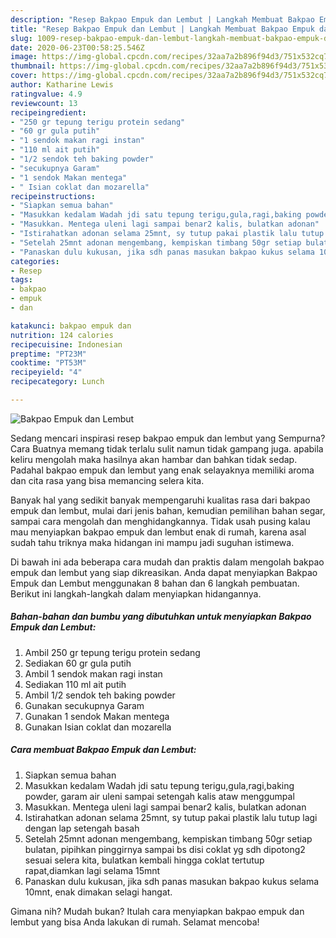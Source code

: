 ```yaml
---
description: "Resep Bakpao Empuk dan Lembut | Langkah Membuat Bakpao Empuk dan Lembut Yang Enak Dan Lezat"
title: "Resep Bakpao Empuk dan Lembut | Langkah Membuat Bakpao Empuk dan Lembut Yang Enak Dan Lezat"
slug: 1009-resep-bakpao-empuk-dan-lembut-langkah-membuat-bakpao-empuk-dan-lembut-yang-enak-dan-lezat
date: 2020-06-23T00:58:25.546Z
image: https://img-global.cpcdn.com/recipes/32aa7a2b896f94d3/751x532cq70/bakpao-empuk-dan-lembut-foto-resep-utama.jpg
thumbnail: https://img-global.cpcdn.com/recipes/32aa7a2b896f94d3/751x532cq70/bakpao-empuk-dan-lembut-foto-resep-utama.jpg
cover: https://img-global.cpcdn.com/recipes/32aa7a2b896f94d3/751x532cq70/bakpao-empuk-dan-lembut-foto-resep-utama.jpg
author: Katharine Lewis
ratingvalue: 4.9
reviewcount: 13
recipeingredient:
- "250 gr tepung terigu protein sedang"
- "60 gr gula putih"
- "1 sendok makan ragi instan"
- "110 ml ait putih"
- "1/2 sendok teh baking powder"
- "secukupnya Garam"
- "1 sendok Makan mentega"
- " Isian coklat dan mozarella"
recipeinstructions:
- "Siapkan semua bahan"
- "Masukkan kedalam Wadah jdi satu tepung terigu,gula,ragi,baking powder, garam air uleni sampai setengah kalis ataw menggumpal"
- "Masukkan. Mentega uleni lagi sampai benar2 kalis, bulatkan adonan"
- "Istirahatkan adonan selama 25mnt, sy tutup pakai plastik lalu tutup lagi dengan lap setengah basah"
- "Setelah 25mnt adonan mengembang, kempiskan timbang 50gr setiap bulatan, pipihkan pinggirnya sampai bs disi coklat yg sdh dipotong2 sesuai selera kita, bulatkan kembali hingga coklat tertutup rapat,diamkan lagi selama 15mnt"
- "Panaskan dulu kukusan, jika sdh panas masukan bakpao kukus selama 10mnt, enak dimakan selagi hangat."
categories:
- Resep
tags:
- bakpao
- empuk
- dan

katakunci: bakpao empuk dan 
nutrition: 124 calories
recipecuisine: Indonesian
preptime: "PT23M"
cooktime: "PT53M"
recipeyield: "4"
recipecategory: Lunch

---
```



![Bakpao Empuk dan Lembut](https://img-global.cpcdn.com/recipes/32aa7a2b896f94d3/751x532cq70/bakpao-empuk-dan-lembut-foto-resep-utama.jpg)

Sedang mencari inspirasi resep bakpao empuk dan lembut yang Sempurna? Cara Buatnya memang tidak terlalu sulit namun tidak gampang juga. apabila keliru mengolah maka hasilnya akan hambar dan bahkan tidak sedap. Padahal bakpao empuk dan lembut yang enak selayaknya memiliki aroma dan cita rasa yang bisa memancing selera kita.

Banyak hal yang sedikit banyak mempengaruhi kualitas rasa dari bakpao empuk dan lembut, mulai dari jenis bahan, kemudian pemilihan bahan segar, sampai cara mengolah dan menghidangkannya. Tidak usah pusing kalau mau menyiapkan bakpao empuk dan lembut enak di rumah, karena asal sudah tahu triknya maka hidangan ini mampu jadi suguhan istimewa.




Di bawah ini ada beberapa cara mudah dan praktis dalam mengolah bakpao empuk dan lembut yang siap dikreasikan. Anda dapat menyiapkan Bakpao Empuk dan Lembut menggunakan 8 bahan dan 6 langkah pembuatan. Berikut ini langkah-langkah dalam menyiapkan hidangannya.

<!--inarticleads1-->

##### Bahan-bahan dan bumbu yang dibutuhkan untuk menyiapkan Bakpao Empuk dan Lembut:

1. Ambil 250 gr tepung terigu protein sedang
1. Sediakan 60 gr gula putih
1. Ambil 1 sendok makan ragi instan
1. Sediakan 110 ml ait putih
1. Ambil 1/2 sendok teh baking powder
1. Gunakan secukupnya Garam
1. Gunakan 1 sendok Makan mentega
1. Gunakan  Isian coklat dan mozarella




<!--inarticleads2-->

##### Cara membuat Bakpao Empuk dan Lembut:

1. Siapkan semua bahan
1. Masukkan kedalam Wadah jdi satu tepung terigu,gula,ragi,baking powder, garam air uleni sampai setengah kalis ataw menggumpal
1. Masukkan. Mentega uleni lagi sampai benar2 kalis, bulatkan adonan
1. Istirahatkan adonan selama 25mnt, sy tutup pakai plastik lalu tutup lagi dengan lap setengah basah
1. Setelah 25mnt adonan mengembang, kempiskan timbang 50gr setiap bulatan, pipihkan pinggirnya sampai bs disi coklat yg sdh dipotong2 sesuai selera kita, bulatkan kembali hingga coklat tertutup rapat,diamkan lagi selama 15mnt
1. Panaskan dulu kukusan, jika sdh panas masukan bakpao kukus selama 10mnt, enak dimakan selagi hangat.




Gimana nih? Mudah bukan? Itulah cara menyiapkan bakpao empuk dan lembut yang bisa Anda lakukan di rumah. Selamat mencoba!
